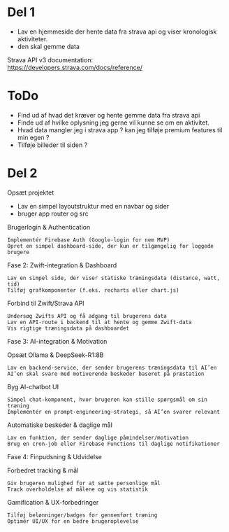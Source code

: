# Del 1

- Lav en hjemmeside der hente data fra strava api og viser kronologisk aktiviteter.
- den skal gemme data

Strava API v3 documentation:
https://developers.strava.com/docs/reference/

# ToDo

- Find ud af hvad det kræver og hente gemme data fra strava api
- Finde ud af hvilke oplysning jeg gerne vil kunne se om en aktivitet.
- Hvad data mangler jeg i strava app ? kan jeg tilføje premium features til min egen ?
- Tilføje billeder til siden ?

# Del 2

Opsæt projektet

- Lav en simpel layoutstruktur med en navbar og sider
- bruger app router og src

Brugerlogin & Authentication

    Implementér Firebase Auth (Google-login for nem MVP)
    Opret en simpel dashboard-side, der kun er tilgængelig for loggede brugere

Fase 2: Zwift-integration & Dashboard

    Lav en simpel side, der viser statiske træningsdata (distance, watt, tid)
    Tilføj grafkomponenter (f.eks. recharts eller chart.js)

Forbind til Zwift/Strava API

    Undersøg Zwifts API og få adgang til brugerens data
    Lav en API-route i backend til at hente og gemme Zwift-data
    Vis rigtige træningsdata på dashboardet

Fase 3: AI-integration & Motivation

Opsæt Ollama & DeepSeek-R1:8B

    Lav en backend-service, der sender brugerens træningsdata til AI’en
    AI’en skal svare med motiverende beskeder baseret på præstation

Byg AI-chatbot UI

    Simpel chat-komponent, hvor brugeren kan stille spørgsmål om sin træning
    Implementér en prompt-engineering-strategi, så AI’en svarer relevant

Automatiske beskeder & daglige mål

    Lav en funktion, der sender daglige påmindelser/motivation
    Brug en cron-job eller Firebase Functions til daglige notifikationer

Fase 4: Finpudsning & Udvidelse

Forbedret tracking & mål

    Giv brugeren mulighed for at sætte personlige mål
    Track overholdelse af målene og vis statistik

Gamification & UX-forbedringer

    Tilføj belønninger/badges for gennemført træning
    Optimér UI/UX for en bedre brugeroplevelse
